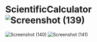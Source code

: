 # ScientificCalculator![Screenshot (139)](https://user-images.githubusercontent.com/97527733/205819854-1a69ed16-9e78-4b33-9201-de482982bb8d.png)
![Screenshot (140)](https://user-images.githubusercontent.com/97527733/205819868-dc9af896-3b4f-4d2b-a2ed-dbfc191c8586.png)
![Screenshot (141)](https://user-images.githubusercontent.com/97527733/205819875-0a5a0a6f-9c51-4029-812b-08ddf8954f0b.png)
